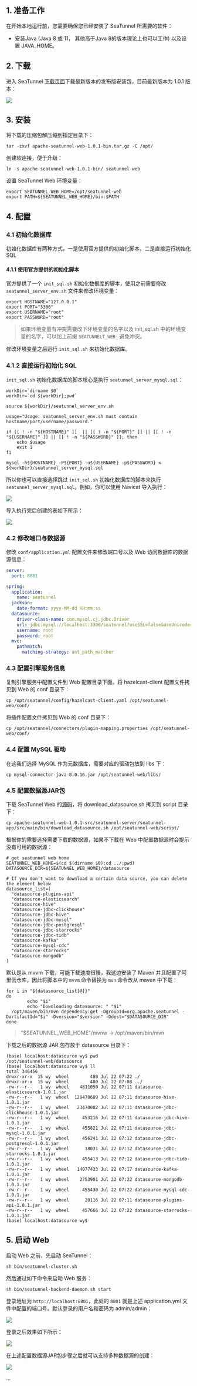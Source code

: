 ## 1. 准备工作

在开始本地运行前，您需要确保您已经安装了 SeaTunnel 所需要的软件：
- 安装Java (Java 8 或 11， 其他高于Java 8的版本理论上也可以工作) 以及设置 JAVA_HOME。

## 2. 下载

进入 SeaTunnel [下载页面](https://seatunnel.apache.org/download)下载最新版本的发布版安装包，目前最新版本为 1.0.1 版本：

![](img-seatunnel-web-setup-1.png)

## 3. 安装

将下载的压缩包解压缩到指定目录下：
```shell
tar -zxvf apache-seatunnel-web-1.0.1-bin.tar.gz -C /opt/
```
创建软连接，便于升级：
```shell
ln -s apache-seatunnel-web-1.0.1-bin/ seatunnel-web
```
设置 SeaTunnel Web 环境变量：
```shell
export SEATUNNEL_WEB_HOME=/opt/seatunnel-web
export PATH=${SEATUNNEL_WEB_HOME}/bin:$PATH
```

## 4. 配置

### 4.1 初始化数据库

初始化数据库有两种方式，一是使用官方提供的初始化脚本，二是直接运行初始化 SQL

#### 4.1.1 使用官方提供的初始化脚本

官方提供了一个 `init_sql.sh` 初始化数据库的脚本，使用之前需要修改 `seatunnel_server_env.sh` 文件来修改环境变量：
```shell
export HOSTNAME="127.0.0.1"
export PORT="3306"
export USERNAME="root"
export PASSWORD="root"
```
> 如果环境变量有冲突需要改下环境变量的名字以及 init_sql.sh 中的环境变量的名字，可以加上前缀 `SEATUNNELT_WEB_` 避免冲突。

修改环境变量之后运行 `init_sql.sh` 来初始化数据库。

### 4.1.2 直接运行初始化 SQL

`init_sql.sh` 初始化数据库的脚本核心是执行 `seatunnel_server_mysql.sql`：
```shell
workDir=`dirname $0`
workDir=`cd ${workDir};pwd`

source ${workDir}/seatunnel_server_env.sh

usage="Usage: seatunnel_server_env.sh must contain hostname/port/username/password."

if [[ ! -n "${HOSTNAME}" ]]  || [[ ! -n "${PORT}" ]] || [[ ! -n "${USERNAME}" ]] || [[ ! -n "${PASSWORD}" ]]; then
    echo $usage
    exit 1
fi

mysql -h${HOSTNAME} -P${PORT} -u${USERNAME} -p${PASSWORD} < ${workDir}/seatunnel_server_mysql.sql
```
所以你也可以直接选择跳过 `init_sql.sh` 初始化数据库的脚本来执行 `seatunnel_server_mysql.sql`。例如，你可以使用 Navicat 导入执行：

![](img-seatunnel-web-setup-2.png)

导入执行完后创建的表如下所示：

![](img-seatunnel-web-setup-3.png)

### 4.2 修改端口与数据源

修改 `conf/application.yml` 配置文件来修改端口号以及 Web 访问数据库的数据源信息：
```yml
server:
  port: 8801

spring:
  application:
    name: seatunnel
  jackson:
    date-format: yyyy-MM-dd HH:mm:ss
  datasource:
    driver-class-name: com.mysql.cj.jdbc.Driver
    url: jdbc:mysql://localhost:3306/seatunnel?useSSL=false&useUnicode=true&characterEncoding=utf-8&allowMultiQueries=true&allowPublicKeyRetrieval=true
    username: root
    password: root
  mvc:
    pathmatch:
      matching-strategy: ant_path_matcher
```

### 4.3 配置引擎服务信息

复制引擎服务中配置文件到 Web 配置目录下面。将 hazelcast-client 配置文件拷贝到 Web 的 conf 目录下：
```shell
cp /opt/seatunnel/config/hazelcast-client.yaml /opt/seatunnel-web/conf/
```
将插件配置文件拷贝到 Web 的 conf 目录下：
```shell
cp /opt/seatunnel/connectors/plugin-mapping.properties /opt/seatunnel-web/conf/
```

### 4.4 配置 MySQL 驱动

在这我们选择 MySQL 作为元数据库，需要对应的驱动包放到 libs 下：
```shell
cp mysql-connector-java-8.0.16.jar /opt/seatunnel-web/libs/
```

### 4.5 配置数据源JAR包

下载 SeaTunnel Web 的[源码](https://github.com/apache/seatunnel-web)，将 download_datasource.sh 拷贝到 script 目录下：
```
cp apache-seatunnel-web-1.0.1-src/seatunnel-server/seatunnel-app/src/main/bin/download_datasource.sh /opt/seatunnel-web/script/
```
根据你的需要选择需要下载的数据源，如果不下载在 Web 中配置数据源时会提示没有可用的数据源：
```shell
# get seatunnel web home
SEATUNNEL_WEB_HOME=$(cd $(dirname $0);cd ../;pwd)
DATASOURCE_DIR=${SEATUNNEL_WEB_HOME}/datasource

# If you don’t want to download a certain data source, you can delete the element below
datasource_list=(
  "datasource-plugins-api"
  "datasource-elasticsearch"
  "datasource-hive"
  "datasource-jdbc-clickhouse"
  "datasource-jdbc-hive"
  "datasource-jdbc-mysql"
  "datasource-jdbc-postgresql"
  "datasource-jdbc-starrocks"
  "datasource-jdbc-tidb"
  "datasource-kafka"
  "datasource-mysql-cdc"
  "datasource-starrocks"
  "datasource-mongodb"
)
```
默认是从 mvvm 下载，可能下载速度很慢，我这边安装了 Maven 并且配置了阿里云仓库，因此将脚本中的 `mvvm` 命令替换为 `mvn` 命令改从 maven 中下载：
```shell
for i in "${datasource_list[@]}"
do
        echo "$i"
        echo "Downloading datasource: " "$i"
  /opt/maven/bin/mvn dependency:get -DgroupId=org.apache.seatunnel -DartifactId="$i" -Dversion="$version" -Ddest="$DATASOURCE_DIR"
done
```
> "$SEATUNNEL_WEB_HOME"/mvnw -> /opt/maven/bin/mvn

下载之后的数据源 JAR 包存放于 datasource 目录下：
```
(base) localhost:datasource wy$ pwd
/opt/seatunnel-web/datasource
(base) localhost:datasource wy$ ll
total 346456
drwxr-xr-x  15 wy  wheel        480 Jul 22 07:22 ./
drwxr-xr-x  15 wy  wheel        480 Jul 22 07:08 ../
-rw-r--r--   1 wy  wheel    4811050 Jul 22 07:11 datasource-elasticsearch-1.0.1.jar
-rw-r--r--   1 wy  wheel  129470689 Jul 22 07:11 datasource-hive-1.0.1.jar
-rw-r--r--   1 wy  wheel   23470082 Jul 22 07:11 datasource-jdbc-clickhouse-1.0.1.jar
-rw-r--r--   1 wy  wheel     453216 Jul 22 07:11 datasource-jdbc-hive-1.0.1.jar
-rw-r--r--   1 wy  wheel     455821 Jul 22 07:11 datasource-jdbc-mysql-1.0.1.jar
-rw-r--r--   1 wy  wheel     456241 Jul 22 07:12 datasource-jdbc-postgresql-1.0.1.jar
-rw-r--r--   1 wy  wheel      18031 Jul 22 07:12 datasource-jdbc-starrocks-1.0.1.jar
-rw-r--r--   1 wy  wheel     455413 Jul 22 07:12 datasource-jdbc-tidb-1.0.1.jar
-rw-r--r--   1 wy  wheel   14077433 Jul 22 07:17 datasource-kafka-1.0.1.jar
-rw-r--r--   1 wy  wheel    2753901 Jul 22 07:22 datasource-mongodb-1.0.1.jar
-rw-r--r--   1 wy  wheel     455430 Jul 22 07:22 datasource-mysql-cdc-1.0.1.jar
-rw-r--r--   1 wy  wheel      20116 Jul 22 07:11 datasource-plugins-api-1.0.1.jar
-rw-r--r--   1 wy  wheel     457666 Jul 22 07:22 datasource-starrocks-1.0.1.jar
(base) localhost:datasource wy$
```

## 5. 启动 Web

启动 Web 之前，先启动 SeaTunnel：
```shell
sh bin/seatunnel-cluster.sh
```
然后通过如下命令来启动 Web 服务：
```shell
sh bin/seatunnel-backend-daemon.sh start
```

登录地址为 `http://localhost:8801`，此处的 `8801` 就是上述 application.yml 文件中配置的端口号。默认登录的用户名和密码为 admin/admin：

![](img-seatunnel-web-setup-4.png)

登录之后效果如下所示：

![](img-seatunnel-web-setup-5.png)

在上述配置数据源JAR包步骤之后就可以支持多种数据源的创建：

![](img-seatunnel-web-setup-6.png)



...
